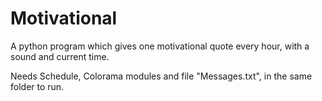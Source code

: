 # Motivational
A python program which gives one motivational quote every hour, with a sound and current time.

Needs Schedule, Colorama modules and file "Messages.txt", in the same folder to run.
